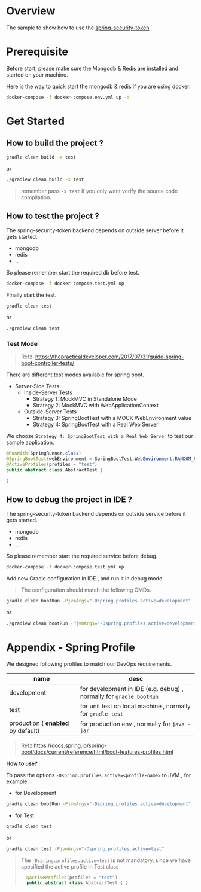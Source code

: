 # Overview

The sample to show how to use the [spring-security-token](https://github.com/melthaw/spring-security-token)


# Prerequisite

Before start, please make sure the Mongodb & Redis are installed and started on your machine.

Here is the way to quick start the mongodb & redis if you are using docker.

```sh
docker-compose -f docker-compose.env.yml up -d
```

# Get Started


## How to build the project ?

```sh
gradle clean build -x test
```

or 

```sh
./gradlew clean build -x test
```

> remember pass `-x test` if you only want verify the source code compilation.

## How to test the project ?

The spring-security-token backend depends on outside server before it gets started.

* mongodb
* redis
* ...

So please remember start the required db before test.

```sh
docker-compose -f docker-compose.test.yml up
```

Finally start the test.

```sh
gradle clean test
```

or 

```sh
./gradlew clean test
```

### Test Mode

> Refz: https://thepracticaldeveloper.com/2017/07/31/guide-spring-boot-controller-tests/

There are different test modes available for spring boot.

* Server-Side Tests
    * Inside-Server Tests
        * Strategy 1: MockMVC in Standalone Mode
        * Strategy 2: MockMVC with WebApplicationContext
    * Outside-Server Tests
        * Strategy 3: SpringBootTest with a MOCK WebEnvironment value
        * Strategy 4: SpringBootTest with a Real Web Server

We choose `Strategy 4: SpringBootTest with a Real Web Server` to test our sample application.

```java
@RunWith(SpringRunner.class)
@SpringBootTest(webEnvironment = SpringBootTest.WebEnvironment.RANDOM_PORT)
@ActiveProfiles(profiles = "test")
public abstract class AbstractTest {

}
```

## How to debug the project in IDE ?

The spring-security-token backend depends on outside service before it gets started.

* mongodb
* redis
* ...

So please remember start the required service before debug.

```sh
docker-compose -f docker-compose.test.yml up
```

Add new Gradle configuration in IDE , and run it in debug mode.

> The configuration should match the following CMDs.

```sh
gradle clean bootRun -PjvmArgs="-Dspring.profiles.active=development"
```

or
 
```sh
./gradlew clean bootRun -PjvmArgs="-Dspring.profiles.active=development"
```

# Appendix - Spring Profile

We designed following profiles to match our DevOps requirements.

name | desc
---|---
development | for development in IDE (e.g. debug) , normally for `gradle bootRun`
test | for unit test on local machine , normally for `gradle test`
production ( **enabled** by default) | for production env , normally for `java -jar`

> Refz
> https://docs.spring.io/spring-boot/docs/current/reference/html/boot-features-profiles.html

**How to use?**

To pass the options `-Dspring.profiles.active=<profile-name>` to JVM , for example:

* for Development

```sh
gradle clean bootRun -PjvmArgs="-Dspring.profiles.active=development"
```


* for Test

```sh
gradle clean test 
```

or

```sh
gradle clean test -PjvmArgs="-Dspring.profiles.active=test" 
```

> The `-Dspring.profiles.active=test` is not mandatory, since we have specified the active profile in Test class
>
> ```java
>   @ActiveProfiles(profiles = "test")
>   public abstract class AbstractTest { }
> ```


